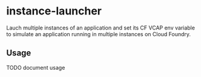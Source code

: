 instance-launcher
===

Lauch multiple instances of an application and set its CF VCAP env variable
to simulate an application running in multiple instances on Cloud Foundry.

Usage
---

TODO document usage

